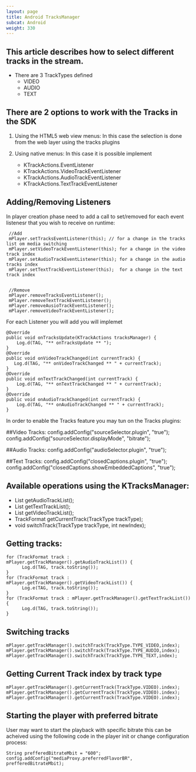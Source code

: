 ```yaml
---
layout: page
title: Android TracksManager
subcat: Android
weight: 330
---
```


## This article describes how to select different tracks in the stream.

- There are 3 TrackTypes defined
	* VIDEO
	* AUDIO
	* TEXT

## There are 2 options to work with the Tracks in the SDK

1. Using the HTML5 web view menus:
	In this case the selection is done from the web layer using the tracks plugins

2. Using native menus:
   In this case it is possible implement 
     * KTrackActions.EventListener
     * KTrackActions.VideoTrackEventListener
     * KTrackActions.AudioTrackEventListener
     * KTrackActions.TextTrackEventListener
    
## Adding/Removing Listeners 
     
 In player creation phase need to add a call to  set/removed for each event listenesr that you wish to receive on runtime:
   
   	 //Add
   	 mPlayer.setTracksEventListener(this); // for a change in the tracks list om media switching
   	 mPlayer.setVideoTrackEventListener(this); for a change in the video track index
   	 mPlayer.setAudioTrackEventListener(this); for a change in the audio tracks index
   	 mPlayer.setTextTrackEventListener(this);  for a change in the text track index
   	
   	 
   	 //Remove
   	 mPlayer.removeTracksEventListener();
   	 mPlayer.removeTextTrackEventListener();
   	 mPlayer.removeAusioTrackEventListener();
   	 mPlayer.removeVideoTrackEventListener();
   	 
            
  For each Listener you will add you will implemet

    @Override
    public void onTracksUpdate(KTrackActions tracksManager) {
		Log.d(TAG, "** onTracksUpdate ** ");
    }
    @Override
    public void onVideoTrackChanged(int currentTrack) {
       Log.d(TAG, "** onVideoTrackChanged ** " + currentTrack);
    }
    @Override
    public void onTextTrackChanged(int currentTrack) {
        Log.d(TAG, "** onTextTrackChanged ** " + currentTrack);
    }
    @Override
    public void onAudioTrackChanged(int currentTrack) {
        Log.d(TAG, "** onAudioTrackChanged ** " + currentTrack);
    }
  



In order to enable the Tracks feature you may tun on the Tracks plugins:

##Video Tracks:
config.addConfig("sourceSelector.plugin", "true");
config.addConfig("sourceSelector.displayMode", "bitrate");

##Audio Tracks:
config.addConfig("audioSelector.plugin", "true");

##Text Tracks:
config.addConfig("closedCaptions.plugin", "true");
config.addConfig("closedCaptions.showEmbeddedCaptions", "true");


## Available operations using the KTracksManager:

- List<TrackFormat> getAudioTrackList();
- List<TrackFormat> getTextTrackList();
- List<TrackFormat> getVideoTrackList();
- TrackFormat       getCurrentTrack(TrackType trackType);
- void              switchTrack(TrackType trackType, int newIndex);


##  Getting tracks:

	for (TrackFormat track : mPlayer.getTrackManager().getAudioTrackList()) {
          Log.d(TAG, track.toString());
    }
    for (TrackFormat track : mPlayer.getTrackManager().getVideoTrackList()) {
          Log.e(TAG, track.toString());
    }
    for (TrackFormat track : mPlayer.getTrackManager().getTextTrackList()) {
          Log.d(TAG, track.toString());
    }

##  Switching tracks


  	mPlayer.getTrackManager().switchTrack(TrackType.TYPE_VIDEO,index);
  	mPlayer.getTrackManager().switchTrack(TrackType.TYPE_AUDIO,index);
  	mPlayer.getTrackManager().switchTrack(TrackType.TYPE_TEXT,index);


## Getting Current Track index by track type

	mPlayer.getTrackManager().getCurrentTrack(TrackType.VIDEO).index);
	mPlayer.getTrackManager().getCurrentTrack(TrackType.VIDEO).index);
	mPlayer.getTrackManager().getCurrentTrack(TrackType.VIDEO).index);


##  Starting the player with preferred bitrate

User may want to start the playback with specific bitrate
this can be acheived using the following code in the player init or change configuration process:

	String prefferedBitrateMbit = "600";
	config.addConfig("mediaProxy.preferredFlavorBR", prefferedBitrateMbit);
